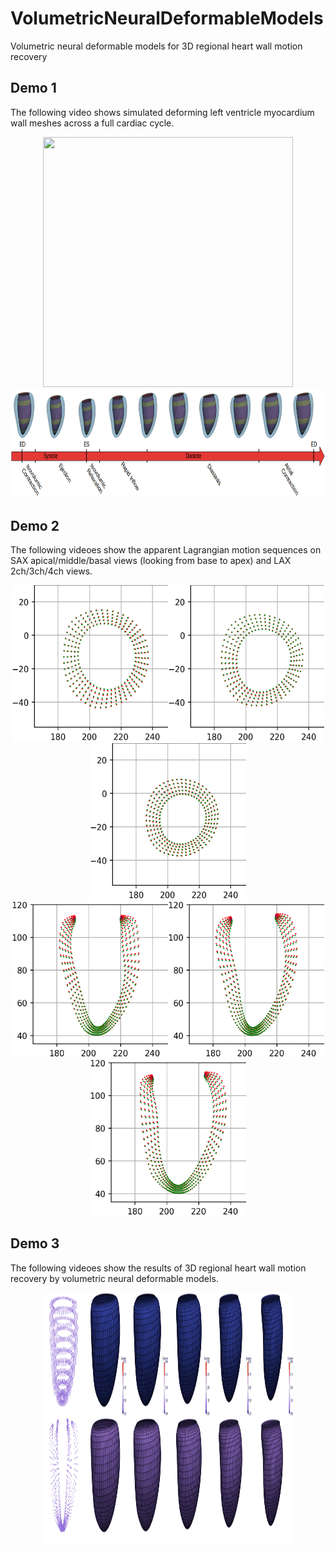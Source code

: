 # VolumetricNeuralDeformableModels
Volumetric neural deformable models for 3D regional heart wall motion recovery

## Demo 1
The following video shows simulated deforming left ventricle myocardium wall meshes across a full cardiac cycle.  
<div align=center><img width="400" height="400" src="https://github.com/DeepTag/VolumetricNeuralDeformableModels/tree/main/Simulation_Example/Mesh/simulation_mesh.gif"/></div>
<div align=center><img width="820" height="174.5" src="https://github.com/DeepTag/NeuralDeformableModels/blob/main/Cardiac_cycle_with_wall_shapes.png"/></div>

## Demo 2
The following videoes show the apparent Lagrangian motion sequences on SAX apical/middle/basal views (looking from base to apex) and LAX 2ch/3ch/4ch views. 
<div align=center><img width="250" height="250" src="https://github.com/DeepTag/VolumetricNeuralDeformableModels/blob/main/Simulation_Example/Apparent_Lagrangian_Motion/SAX/apparent_motion_sequence_sax_7_basal.gif"/><img width="250" height="250" src="https://github.com/DeepTag/VolumetricNeuralDeformableModels/blob/main/Simulation_Example/Apparent_Lagrangian_Motion/SAX/apparent_motion_sequence_sax_5_middle.gif"/><img width="250" height="250" src="https://github.com/DeepTag/VolumetricNeuralDeformableModels/blob/main/Simulation_Example/Apparent_Lagrangian_Motion/SAX/apparent_motion_sequence_sax_3_apical.gif"/></div>
<div align=center><img width="250" height="250" src="https://github.com/DeepTag/VolumetricNeuralDeformableModels/blob/main/Simulation_Example/Apparent_Lagrangian_Motion/LAX/apparent_motion_sequence_lax_2ch.gif"/><img width="250" height="250" src="https://github.com/DeepTag/VolumetricNeuralDeformableModels/blob/main/Simulation_Example/Apparent_Lagrangian_Motion/LAX/apparent_motion_sequence_lax_3ch.gif"/><img width="250" height="250" src="https://github.com/DeepTag/VolumetricNeuralDeformableModels/blob/main/Simulation_Example/Apparent_Lagrangian_Motion/LAX/apparent_motion_sequence_lax_4ch.gif"/></div>


## Demo 3
The following videoes show the results of 3D regional heart wall motion recovery by volumetric neural deformable models. 
<div align=center><img width="400" height="400" src="https://github.com/DeepTag/VolumetricNeuralDeformableModels/blob/main/3D_Regional_Wall_Motion_Recovery_Example/supp_fig3_20_frames.gif"/></div>

